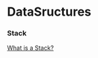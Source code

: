 # DataSructures

### Stack

<a href="http://interactivepython.org/runestone/static/pythonds/BasicDS/WhatisaStack.html" target="_blank" >What is a Stack?</a>
